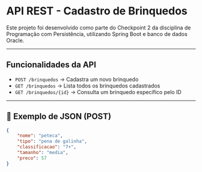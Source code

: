 #  API REST - Cadastro de Brinquedos

Este projeto foi desenvolvido como parte do Checkpoint 2 da disciplina de Programação com Persistência, utilizando Spring Boot e banco de dados Oracle.

---

##  Funcionalidades da API

- `POST /brinquedos` → Cadastra um novo brinquedo
- `GET /brinquedos` → Lista todos os brinquedos cadastrados
- `GET /brinquedos/{id}` → Consulta um brinquedo específico pelo ID

---

## 🧾 Exemplo de JSON (POST)

```json
{
    "nome": "peteca",
    "tipo": "pena de galinha",
    "classificacao": "7+",
    "tamanho": "media",
    "preco": 57
}
